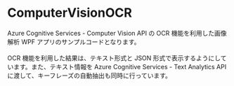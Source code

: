 # ComputerVisionOCR
Azure Cognitive Services - Computer Vision API の OCR 機能を利用した画像解析 WPF アプリのサンプルコードとなります。<br/><br/>
OCR 機能を利用した結果は、テキスト形式と JSON 形式で表示するようにしています。また、テキスト情報を Azure Cognitive Services - Text Analytics API に渡して、キーフレーズの自動抽出も同時に行っています。

